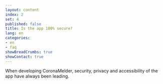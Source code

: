 ```yaml
---
layout: content
index: 2
set: 4
published: false
title: Is the app 100% secure?
lang: en
categories:
- en
- faq
showBreadCrumbs: true
showContact: true
---
```

When developing CoronaMelder, security, privacy and accessibility of the app have always been leading. 
